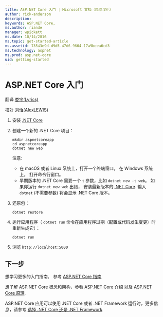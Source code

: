 ```yaml
---
title: ASP.NET Core 入门 | Microsoft 文档（民间汉化）
author: rick-anderson
description: 
keywords: ASP.NET Core,
ms.author: riande
manager: wpickett
ms.date: 10/14/2016
ms.topic: get-started-article
ms.assetid: 73543e9d-d9d5-47d6-9664-17a9beea6cd3
ms.technology: aspnet
ms.prod: asp.net-core
uid: getting-started
---
```

# ASP.NET Core 入门

翻译 [娄宇(Lyrics)](http://github.com/xbuilder)

校对 [刘怡(AlexLEWIS)](http://github.com/alexinea) 

1.  安装 [.NET Core](https://microsoft.com/net/core)

2.  创建一个新的 .NET Core 项目：

    ```terminal
    mkdir aspnetcoreapp
    cd aspnetcoreapp
    dotnet new web
    ```
    
    注意: 
    - 在 macOS 或者 Linux 系统上，打开一个终端窗口。 在 Windows 系统上， 打开命令行窗口。
    - 早期版本的 .NET Core 需要一个 `t` 参数，比如   `dotnet new -t web`。 如果你运行 `dotnet new web` 出错， 安装最新版本的 [.NET Core](https://microsoft.com/net/core).  输入 `dotnet` (不需要参数) 将会显示 .NET Core 版本。

3.  还原包：

    ```terminal
    dotnet restore
    ```

4.  运行应用程序（ `dotnet run`  命令在应用程序过期（配置或代码发生变更）时重新生成它）：

    ```terminal
    dotnet run
    ```

5.  浏览 `http://localhost:5000`

## 下一步

想学习更多的入门指南， 参考 [ASP.NET Core 指南](tutorials/index.md)

想了解 ASP.NET Core 概念和架构，参看 [ASP.NET Core 介绍](index.md) 以及 [ASP.NET Core 原理](fundamentals/index.md).

ASP.NET Core 应用可以使用 .NET Core 或者 .NET Framework 运行时。更多信息，请参考 [选择 .NET Core 还是 .NET Framework](https://docs.microsoft.com/dotnet/articles/standard/choosing-core-framework-server).
